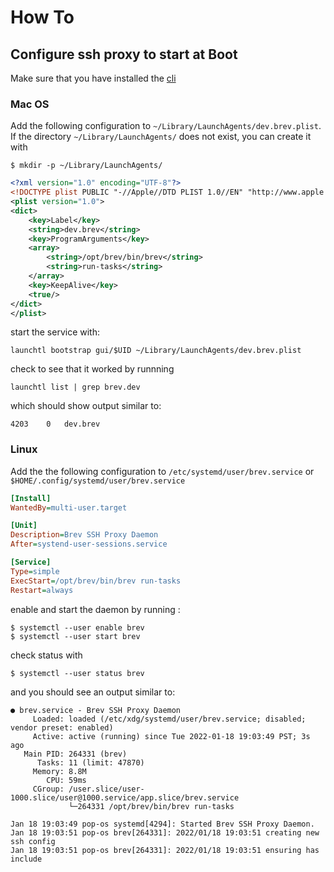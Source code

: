 # How To

## Configure ssh proxy to start at Boot

Make sure that you have installed the [cli](https://github.com/brevdev/brev-cli/)

### Mac OS

Add the following configuration to `~/Library/LaunchAgents/dev.brev.plist`. If
the directory `~/Library/LaunchAgents/` does not exist, you can create it with

```shell
$ mkdir -p ~/Library/LaunchAgents/
```

```xml
<?xml version="1.0" encoding="UTF-8"?>
<!DOCTYPE plist PUBLIC "-//Apple//DTD PLIST 1.0//EN" "http://www.apple.com/DTDs/PropertyList-1.0.dtd">
<plist version="1.0">
<dict>
    <key>Label</key>
    <string>dev.brev</string>
    <key>ProgramArguments</key>
    <array>
        <string>/opt/brev/bin/brev</string>
        <string>run-tasks</string>
    </array>
    <key>KeepAlive</key>
    <true/>
</dict>
</plist>

```

start the service with:

```shell
launchtl bootstrap gui/$UID ~/Library/LaunchAgents/dev.brev.plist
```

check to see that it worked by runnning

```shell
launchtl list | grep brev.dev
```

which should show output similar to:

```
4203    0   dev.brev
```

### Linux

Add the the following configuration to `/etc/systemd/user/brev.service`
or `$HOME/.config/systemd/user/brev.service`

```ini
[Install]
WantedBy=multi-user.target

[Unit]
Description=Brev SSH Proxy Daemon
After=systend-user-sessions.service

[Service]
Type=simple
ExecStart=/opt/brev/bin/brev run-tasks
Restart=always
```

enable and start the daemon by running :
```shell
$ systemctl --user enable brev
$ systemctl --user start brev
```


check status with

```
$ systemctl --user status brev

```

and you should see an output similar to:

```shell
● brev.service - Brev SSH Proxy Daemon
     Loaded: loaded (/etc/xdg/systemd/user/brev.service; disabled; vendor preset: enabled)
     Active: active (running) since Tue 2022-01-18 19:03:49 PST; 3s ago
   Main PID: 264331 (brev)
      Tasks: 11 (limit: 47870)
     Memory: 8.8M
        CPU: 59ms
     CGroup: /user.slice/user-1000.slice/user@1000.service/app.slice/brev.service
             └─264331 /opt/brev/bin/brev run-tasks

Jan 18 19:03:49 pop-os systemd[4294]: Started Brev SSH Proxy Daemon.
Jan 18 19:03:51 pop-os brev[264331]: 2022/01/18 19:03:51 creating new ssh config
Jan 18 19:03:51 pop-os brev[264331]: 2022/01/18 19:03:51 ensuring has include
```
